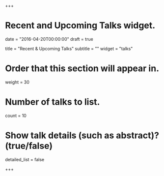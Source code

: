 +++
# Recent and Upcoming Talks widget.

date = "2016-04-20T00:00:00"
draft = true

title = "Recent & Upcoming Talks"
subtitle = ""
widget = "talks" 

# Order that this section will appear in.
weight = 30

# Number of talks to list.
count = 10

# Show talk details (such as abstract)? (true/false)
detailed_list = false

+++

